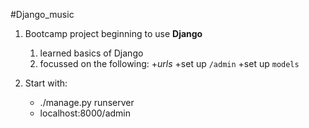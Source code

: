#Django_music

1. Bootcamp project beginning to use **Django**
    1. learned basics of Django
    2. focussed on the following: 
        +*urls*
        +set up `/admin`
        +set up `models`

2. Start with:
    + ./manage.py runserver
    + localhost:8000/admin